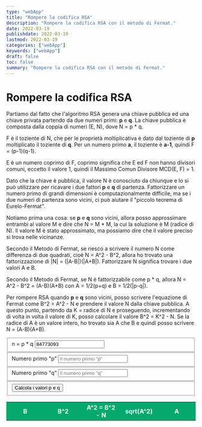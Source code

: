 ```yaml
---
type: "webApp"
title: "Rompere la codifica RSA"
description: "Rompere la codifica RSA con il metodo di Fermat."
date: 2022-03-19
publishdate: 2022-03-19
lastmod: 2022-03-19
categories: ["webApp"]
keywords: ["webApp"]
draft: false
toc: false
summary: "Rompere la codifica RSA con il metodo di Fermat."
---
```


<!-- markdownlint-disable MD033 -->

<script type="text/javascript" src="/static/webApp/breakingRSA.js"></script>

# Rompere la codifica RSA

Partiamo dal fatto che l'algoritmo RSA genera una chiave pubblica ed una chiave privata partendo da due numeri primi: **p** e **q**. La chiave pubblica è composta dalla coppia di numeri (E, N), dove N = p * q.

F è il toziente di N, che per le proprietà moltiplicativa è dato dal toziente di **p** moltiplicato il toziente di **q**. Per un numero primo **a**, il toziente è **a-1**, quindi F = (p-1)(q-1).

E è un numero coprimo di F, coprimo significa che E ed F non hanno divisori comuni, eccetto il valore 1, quindi il Massimo Comun Divisore MCD(E, F) = 1.

Dato che la chiave è pubblica, il valore N è conosciuto da chiunque e lo si può utilizzare per ricavare i due fattori **p** e **q** di partenza. Fattorizzare un numero primo di grandi dimensioni è computazionalmente difficile, ma se i due numeri di partenza sono vicini, ci può aiutare il "piccolo teorema di Eurelo-Fermat".

Notiamo prima una cosa: se **p** e **q** sono vicini, allora posso approssimare entrambi al valore M e dire che N = M * M, la cui la soluzione è M (radice di N). Il valore M è stato approssimato, ma possiamo dire che il valore preciso si trova nelle vicinanze.

Secondo il Metodo di Fermat, se riesco a scrivere il numero N come differenza di due quadrati, cioè N = A^2 - B^2, allora ho trovato una fattorizzazione di |N| = (|A-B|)(|A+B|). Fattorizzare N significa trovare i due valori A e B.

Secondo il Metodo di Fermat, se N è fattorizzabile come p * q, allora N = A^2 - B^2 = (A-B)(A+B) con A = 1/2(p+q) e B = 1/2(|p-q|).

Per rompere RSA quando **p** e **q** sono vicini, posso scrivere l'equazione di Fermat come B^2 = A^2 - N e prendere il valore N dalla chiave pubblica. A questo punto, partendo da K = radice di N e proseguendo, incrementando di volta in volta il valore di K, posso calcolare il valore B^2 = K^2 - N. Se la radice di A è un valore intero, ho trovato sia A che B e quindi posso scrivere N = (A-B)(A+B).

<form>
    <fieldset>
        <label for="n">n = p * q</label>
        <input id="n" type="number" value="84773093" placeholder='Inserisci il numero N parte della chiave pubblica'>
    </fieldset>
    <fieldset>
        <label for="p">Numero primo "p"</label>
        <input id="p" type="number" placeholder='Il numero primo "p"'>
    </fieldset>
    <fieldset>
        <label for="q">Numero primo "q"</label>
        <input id="q" type="number" placeholder='Il numero primo "q"'>
    </fieldset>
    <fieldset>
        <input type="button" value="Calcola i valori p e q" onclick="breakRSA()">
    </fieldset>
</form>

<table id="codifica">
    <colgroup>
        <col span="1" style="width: 20%;">
        <col span="1" style="width: 20%;">
        <col span="1" style="width: 20%;">
        <col span="1" style="width: 20%;">
        <col span="1" style="width: 20%;">
    </colgroup>
    <tr>
        <th>B</th>
        <th>B^2</th>
        <th class="big">A^2 = B^2 - N</th>
        <th>sqrt(A^2)</th>
        <th class="big">A</th>
    </tr>
</table>

<style>
    table {
        width:100%;
        table-layout: fixed;
    }
    th {
        background-color: #04AA6D;
        color: white;
    }
    td * {
        overflow-wrap: break-word;
        display:inline-block;
    }
</style>

<!-- markdownlint-enable MD033 -->

